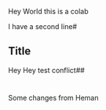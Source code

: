 Hey World this is a colab


I have a second line#

## Title

Hey Hey test conflict##

#
Some changes from Heman
#
